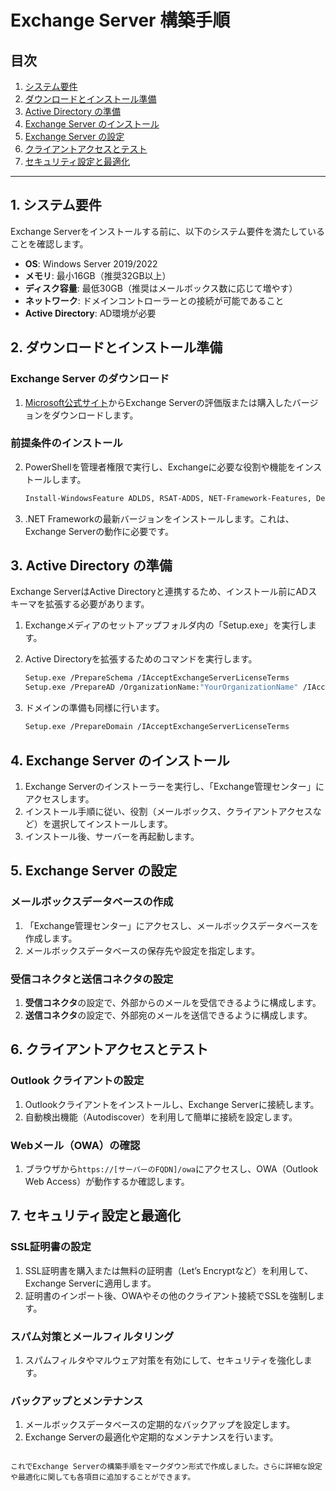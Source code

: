 
# Exchange Server 構築手順

## 目次
1. [システム要件](#システム要件)
2. [ダウンロードとインストール準備](#ダウンロードとインストール準備)
3. [Active Directory の準備](#active-directory-の準備)
4. [Exchange Server のインストール](#exchange-server-のインストール)
5. [Exchange Server の設定](#exchange-server-の設定)
6. [クライアントアクセスとテスト](#クライアントアクセスとテスト)
7. [セキュリティ設定と最適化](#セキュリティ設定と最適化)

---

## 1. システム要件
Exchange Serverをインストールする前に、以下のシステム要件を満たしていることを確認します。

- **OS**: Windows Server 2019/2022
- **メモリ**: 最小16GB（推奨32GB以上）
- **ディスク容量**: 最低30GB（推奨はメールボックス数に応じて増やす）
- **ネットワーク**: ドメインコントローラーとの接続が可能であること
- **Active Directory**: AD環境が必要

## 2. ダウンロードとインストール準備

### Exchange Server のダウンロード
1. [Microsoft公式サイト](https://www.microsoft.com/en-us/microsoft-365/exchange/email)からExchange Serverの評価版または購入したバージョンをダウンロードします。

### 前提条件のインストール
2. PowerShellを管理者権限で実行し、Exchangeに必要な役割や機能をインストールします。
   ```bash
   Install-WindowsFeature ADLDS, RSAT-ADDS, NET-Framework-Features, Desktop-Experience, Web-Server, Web-Mgmt-Console
   ```

3. .NET Frameworkの最新バージョンをインストールします。これは、Exchange Serverの動作に必要です。

## 3. Active Directory の準備
Exchange ServerはActive Directoryと連携するため、インストール前にADスキーマを拡張する必要があります。

1. Exchangeメディアのセットアップフォルダ内の「Setup.exe」を実行します。
2. Active Directoryを拡張するためのコマンドを実行します。
   ```bash
   Setup.exe /PrepareSchema /IAcceptExchangeServerLicenseTerms
   Setup.exe /PrepareAD /OrganizationName:"YourOrganizationName" /IAcceptExchangeServerLicenseTerms
   ```

3. ドメインの準備も同様に行います。
   ```bash
   Setup.exe /PrepareDomain /IAcceptExchangeServerLicenseTerms
   ```

## 4. Exchange Server のインストール
1. Exchange Serverのインストーラーを実行し、「Exchange管理センター」にアクセスします。
2. インストール手順に従い、役割（メールボックス、クライアントアクセスなど）を選択してインストールします。
3. インストール後、サーバーを再起動します。

## 5. Exchange Server の設定
### メールボックスデータベースの作成
1. 「Exchange管理センター」にアクセスし、メールボックスデータベースを作成します。
2. メールボックスデータベースの保存先や設定を指定します。

### 受信コネクタと送信コネクタの設定
1. **受信コネクタ**の設定で、外部からのメールを受信できるように構成します。
2. **送信コネクタ**の設定で、外部宛のメールを送信できるように構成します。

## 6. クライアントアクセスとテスト
### Outlook クライアントの設定
1. Outlookクライアントをインストールし、Exchange Serverに接続します。
2. 自動検出機能（Autodiscover）を利用して簡単に接続を設定します。

### Webメール（OWA）の確認
1. ブラウザから`https://[サーバーのFQDN]/owa`にアクセスし、OWA（Outlook Web Access）が動作するか確認します。

## 7. セキュリティ設定と最適化
### SSL証明書の設定
1. SSL証明書を購入または無料の証明書（Let’s Encryptなど）を利用して、Exchange Serverに適用します。
2. 証明書のインポート後、OWAやその他のクライアント接続でSSLを強制します。

### スパム対策とメールフィルタリング
1. スパムフィルタやマルウェア対策を有効にして、セキュリティを強化します。

### バックアップとメンテナンス
1. メールボックスデータベースの定期的なバックアップを設定します。
2. Exchange Serverの最適化や定期的なメンテナンスを行います。
```

これでExchange Serverの構築手順をマークダウン形式で作成しました。さらに詳細な設定や最適化に関しても各項目に追加することができます。